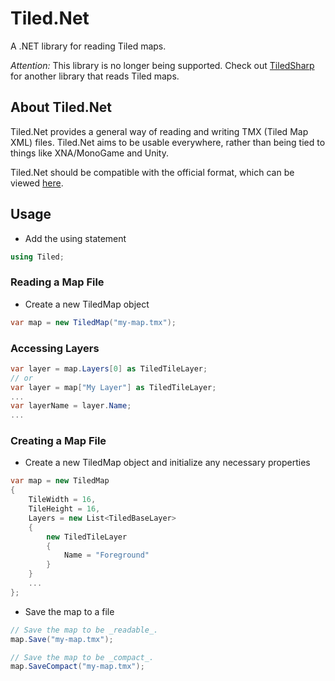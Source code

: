 # Tiled.Net
A .NET library for reading Tiled maps.

_Attention:_ This library is no longer being supported. Check out [TiledSharp](https://github.com/marshallward/TiledSharp) for another library that reads Tiled maps.

## About Tiled.Net
Tiled.Net provides a general way of reading and writing TMX (Tiled Map XML) files. Tiled.Net aims to be usable everywhere, rather than being tied to things like XNA/MonoGame and Unity. 

Tiled.Net should be compatible with the official format, which can be viewed [here](http://doc.mapeditor.org/reference/tmx-map-format/).

## Usage
* Add the using statement

```csharp
using Tiled;
```

### Reading a Map File

* Create a new TiledMap object

```csharp
var map = new TiledMap("my-map.tmx");
```

### Accessing Layers
```csharp
var layer = map.Layers[0] as TiledTileLayer;
// or
var layer = map["My Layer"] as TiledTileLayer;
...
var layerName = layer.Name;
...
```

### Creating a Map File

* Create a new TiledMap object and initialize any necessary properties

```csharp
var map = new TiledMap
{
    TileWidth = 16,
    TileHeight = 16,
    Layers = new List<TiledBaseLayer>
    {
        new TiledTileLayer
        {
            Name = "Foreground"
        }
    }
    ...
};
```

* Save the map to a file

```csharp
// Save the map to be _readable_.
map.Save("my-map.tmx");

// Save the map to be _compact_.
map.SaveCompact("my-map.tmx");
```
